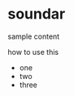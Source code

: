 soundar
=======
sample content

how to use this

<ul>
  <li>one</li>
  <li>two</li>
  <li>three</li>
</ul>
